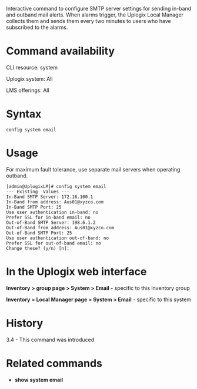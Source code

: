 <!-- 5.4 -->

Interactive command to configure SMTP server settings for sending in-band and outband mail alerts. When alarms trigger, the Uplogix Local Manager collects them and sends them every two minutes to users who have subscribed to the alarms.

# Command availability 

CLI resource: system

Uplogix system: All

LMS offerings: All

# Syntax 

```
config system email
```

# Usage 

For maximum fault tolerance, use separate mail servers when operating outband.

```
[admin@UplogixLM]# config system email
--- Existing  Values ---
In-Band SMTP Server: 172.16.100.1
In-Band from address: Aus01@xyzco.com
In-Band SMTP Port: 25
Use user authentication in-band: no
Prefer SSL for in-band email: no
Out-of-Band SMTP Server: 198.6.1.2
Out-of-Band from address: Aus01@xyzco.com
Out-of-Band SMTP Port: 25
Use user authentication out-of-band: no
Prefer SSL for out-of-band email: no
Change these? (y/n) [n]:

```

# In the Uplogix web interface

**Inventory > group page > System > Email** - specific to this inventory group

**Inventory > Local Manager page > System > Email** - specific to this 
system

# History 

3.4 - This command was introduced 

# Related commands 

- **show system email**

